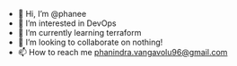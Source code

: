 - 👋 Hi, I’m @phanee
- 👀 I’m interested in DevOps
- 🌱 I’m currently learning terraform
- 💞️ I’m looking to collaborate on nothing!
- 📫 How to reach me phanindra.vangavolu96@gmail.com

<!---
phaneegit/phaneegit is a ✨ special ✨ repository because its `README.md` (this file) appears on your GitHub profile.
You can click the Preview link to take a look at your changes.
--->
